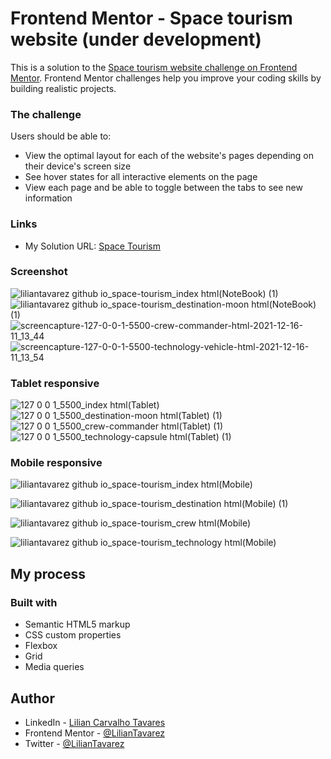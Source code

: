 # Frontend Mentor - Space tourism website (under development)

This is a solution to the [Space tourism website challenge on Frontend Mentor](https://www.frontendmentor.io/challenges/space-tourism-multipage-website-gRWj1URZ3). Frontend Mentor challenges help you improve your coding skills by building realistic projects. 

### The challenge

Users should be able to:

- View the optimal layout for each of the website's pages depending on their device's screen size
- See hover states for all interactive elements on the page
- View each page and be able to toggle between the tabs to see new information
### Links

 - My Solution URL: [Space Tourism](https://liliantavarez.github.io/space-tourism/)
 
### Screenshot
![liliantavarez github io_space-tourism_index html(NoteBook) (1)](https://user-images.githubusercontent.com/51184806/146567852-b04ca913-1e60-45c6-b9f3-641c789c36ad.png)
![liliantavarez github io_space-tourism_destination-moon html(NoteBook) (1)](https://user-images.githubusercontent.com/51184806/146567861-30f00ff0-13c7-46fb-b8c8-b87c1983f8d5.png)
![screencapture-127-0-0-1-5500-crew-commander-html-2021-12-16-11_13_44](https://user-images.githubusercontent.com/51184806/146388090-64362a54-ff5e-4b94-b5fd-2d72cce7f2e3.png)
![screencapture-127-0-0-1-5500-technology-vehicle-html-2021-12-16-11_13_54](https://user-images.githubusercontent.com/51184806/146388096-e2189b89-61d9-4a72-a502-e109fab00b56.png)

### Tablet responsive
![127 0 0 1_5500_index html(Tablet)](https://user-images.githubusercontent.com/51184806/146389400-d9f8d0d1-b9a4-4107-82e2-628c47f58878.png)
![127 0 0 1_5500_destination-moon html(Tablet) (1)](https://user-images.githubusercontent.com/51184806/146389165-22854fa6-9ada-4dd6-96cd-6f53b7426f18.png)
![127 0 0 1_5500_crew-commander html(Tablet) (1)](https://user-images.githubusercontent.com/51184806/146552772-c8e486a1-232b-4516-9774-d61fc29b1962.png)
![127 0 0 1_5500_technology-capsule html(Tablet) (1)](https://user-images.githubusercontent.com/51184806/146595230-a771e82e-a499-41b8-b7ef-f8c55155c129.png)

### Mobile responsive
![liliantavarez github io_space-tourism_index html(Mobile)](https://user-images.githubusercontent.com/51184806/150512620-800ba1e3-8ef3-42d6-b4df-cca22f4d2670.png)

![liliantavarez github io_space-tourism_destination html(Mobile) (1)](https://user-images.githubusercontent.com/51184806/150512426-ca1e32e4-2a3c-4c3d-96a9-c3b5f25a7ccc.png)

![liliantavarez github io_space-tourism_crew html(Mobile)](https://user-images.githubusercontent.com/51184806/150512550-6aa51d3f-6d34-4056-b1c4-cfae7a81e688.png)

![liliantavarez github io_space-tourism_technology html(Mobile)](https://user-images.githubusercontent.com/51184806/150512582-2f5b8622-14dc-4c2d-aff3-0780c30bf668.png)


## My process

### Built with

- Semantic HTML5 markup
- CSS custom properties
- Flexbox
- Grid
- Media queries

## Author

- LinkedIn - [Lilian Carvalho Tavares](https://www.linkedin.com/in/liliantavarez/)
- Frontend Mentor - [@LilianTavarez](https://www.frontendmentor.io/profile/liliantavarez)
- Twitter - [@LilianTavarez](https://www.twitter.com/liliantavarez)

